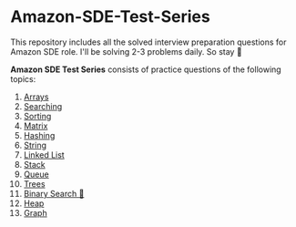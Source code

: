 # Amazon-SDE-Test-Series

This repository includes all the solved interview preparation questions for Amazon SDE role. I'll be solving 2-3 problems daily. So stay 👀


__Amazon SDE Test Series__ consists of practice questions of the following topics:

1) [Arrays](https://github.com/FazeelUsmani/Amazon-SDE-Test-Series/tree/master/01%20Arrays)
2) [Searching](https://github.com/FazeelUsmani/Amazon-SDE-Test-Series/tree/master/02%20Searching)
3) [Sorting](https://github.com/FazeelUsmani/Amazon-SDE-Test-Series/tree/master/03%20Sorting)
4) [Matrix](https://github.com/FazeelUsmani/Amazon-SDE-Test-Series/tree/master/04%20Matrix)
5) [Hashing](https://github.com/FazeelUsmani/Amazon-SDE-Test-Series/tree/master/05%20Hashing)
6) [String](https://github.com/FazeelUsmani/Amazon-SDE-Test-Series/tree/master/06%20String)
7) [Linked List](https://github.com/FazeelUsmani/Amazon-SDE-Test-Series/tree/master/07%20Linked%20List)
8) [Stack](https://github.com/FazeelUsmani/Amazon-SDE-Test-Series/tree/master/08%20Stack)
9) [Queue](https://github.com/FazeelUsmani/Amazon-SDE-Test-Series/tree/master/09%20Queue)
10) [Trees](https://github.com/FazeelUsmani/Amazon-SDE-Test-Series/tree/master/10%20Trees)
11) [Binary Search 🌲](https://github.com/FazeelUsmani/Amazon-SDE-Test-Series/tree/master/11%20Binary%20Search%20%F0%9F%8C%B2)
12) [Heap](https://github.com/FazeelUsmani/Amazon-SDE-Test-Series/tree/master/12%20Heap)
13) [Graph](https://github.com/FazeelUsmani/Amazon-SDE-Test-Series/tree/master/13%20Graph)

